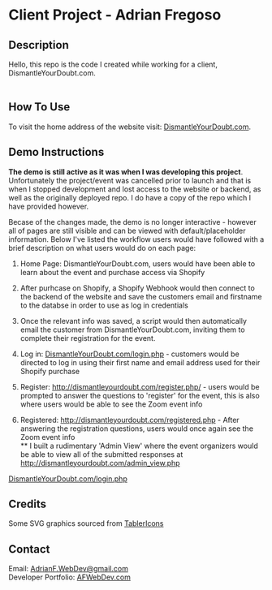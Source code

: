 # Client Project - Adrian Fregoso

## Description
<p>
    Hello, this repo is the code I created while working for a client, DismantleYourDoubt.com.<br><br>

</p>

## How To Use
<p>
    To visit the home address of the website visit: <a href="http://dismantleyourdoubt.com" target="_blank">DismantleYourDoubt.com</a>.
</p>
<p>

## Demo Instructions 
<p>
    <b>The demo is still active as it was when I was developing this project</b>. Unfortunately the project/event was cancelled prior to launch and that is when I stopped development and lost access to the website or backend, as well as the originally deployed repo. I do have a copy of the repo which I have provided however.
</p>

<p>
    Becase of the changes made, the demo is no longer interactive - however all of pages are still visible and can be viewed with default/placeholder information. Below I've listed the workflow users would have followed with a brief description on what users would do on each page:
</p>

1. Home Page: DismantleYourDoubt.com, users would have been able to learn about the event and purchase access via Shopify<br>

2. After purhcase on Shopify, a Shopify Webhook would then connect to the backend of the website and save the customers email and firstname to the databse in order to use as log in credentials<br>

3. Once the relevant info was saved, a script would then automatically email the customer from DismantleYourDoubt.com, inviting them to complete their registration for the event. 

4. Log in: <a href="http://DismantleYourDoubt.com/login.php" targer="_blank">DismantleYourDoubt.com/login.php</a> - customers would be directed to log in using their first name and email address used for their Shopify purchase<br>

5. Register: <a href="http://dismantleyourdoubt.com/register.php" targer="_blank">http://dismantleyourdoubt.com/register.php/</a> - users would be prompted to answer the questions to 'register' for the event, this is also where users would be able to see the Zoom event info<br>

6. Registered: <a href="http://dismantleyourdoubt.com/registered.php" targer="_blank">http://dismantleyourdoubt.com/registered.php</a> - After answering the registration questions, users would once again see the Zoom event info<br>
** I built a rudimentary 'Admin View' where the event organizers would be able to view all of the submitted responses at 
<a href="http://dismantleyourdoubt.com/admin_view.php" targer="_blank">http://dismantleyourdoubt.com/admin_view.php</a>
    


<a href="http://DismantleYourDoubt.com/login.php" targer="_blank">DismantleYourDoubt.com/login.php</a>




## Credits
Some SVG graphics sourced from <a href="https://tablericons.com" target="_blank">TablerIcons</a><br>

## Contact
Email: AdrianF.WebDev@gmail.com<br>
Developer Portfolio: <a href="http://afwebdev.com" target="_blank">AFWebDev.com</a>

